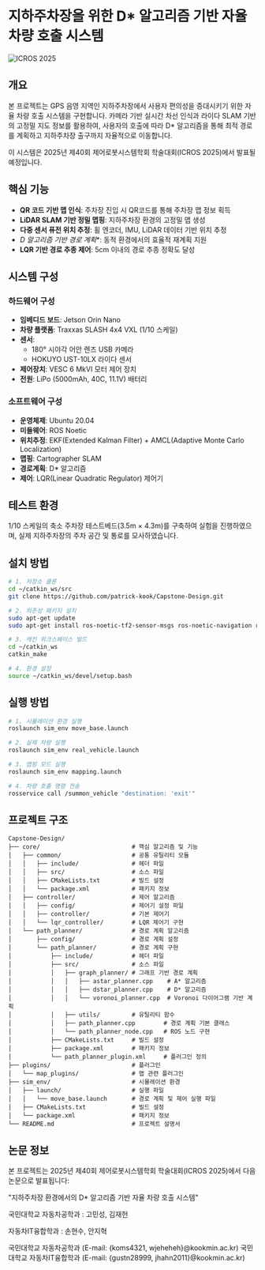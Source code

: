 # 지하주차장을 위한 D* 알고리즘 기반 자율 차량 호출 시스템

![ICROS 2025](https://img.shields.io/badge/ICROS-2025-blue)

## 개요

본 프로젝트는 GPS 음영 지역인 지하주차장에서 사용자 편의성을 증대시키기 위한 자율 차량 호출 시스템을 구현합니다. 카메라 기반 실시간 차선 인식과 라이다 SLAM 기반의 고정밀 지도 정보를 활용하여, 사용자의 호출에 따라 D* 알고리즘을 통해 최적 경로를 계획하고 지하주차장 출구까지 자율적으로 이동합니다.

이 시스템은 2025년 제40회 제어로봇시스템학회 학술대회(ICROS 2025)에서 발표될 예정입니다.

## 핵심 기능

- **QR 코드 기반 맵 인식**: 주차장 진입 시 QR코드를 통해 주차장 맵 정보 획득
- **LiDAR SLAM 기반 정밀 맵핑**: 지하주차장 환경의 고정밀 맵 생성
- **다중 센서 퓨전 위치 추정**: 휠 엔코더, IMU, LiDAR 데이터 기반 위치 추정
- **D* 알고리즘 기반 경로 계획**: 동적 환경에서의 효율적 재계획 지원
- **LQR 기반 경로 추종 제어**: 5cm 이내의 경로 추종 정확도 달성

## 시스템 구성

### 하드웨어 구성
- **임베디드 보드**: Jetson Orin Nano
- **차량 플랫폼**: Traxxas SLASH 4x4 VXL (1/10 스케일)
- **센서**:
  - 180° 시야각 어안 렌즈 USB 카메라
  - HOKUYO UST-10LX 라이다 센서
- **제어장치**: VESC 6 MkVI 모터 제어 장치
- **전원**: LiPo (5000mAh, 40C, 11.1V) 배터리

### 소프트웨어 구성
- **운영체제**: Ubuntu 20.04
- **미들웨어**: ROS Noetic
- **위치추정**: EKF(Extended Kalman Filter) + AMCL(Adaptive Monte Carlo Localization)
- **맵핑**: Cartographer SLAM
- **경로계획**: D* 알고리즘
- **제어**: LQR(Linear Quadratic Regulator) 제어기

## 테스트 환경

1/10 스케일의 축소 주차장 테스트베드(3.5m × 4.3m)를 구축하여 실험을 진행하였으며, 실제 지하주차장의 주차 공간 및 통로를 모사하였습니다.

## 설치 방법

```bash
# 1. 저장소 클론
cd ~/catkin_ws/src
git clone https://github.com/patrick-kook/Capstone-Design.git

# 2. 의존성 패키지 설치
sudo apt-get update
sudo apt-get install ros-noetic-tf2-sensor-msgs ros-noetic-navigation ros-noetic-slam-toolbox ros-noetic-robot-localization

# 3. 캐킨 워크스페이스 빌드
cd ~/catkin_ws
catkin_make

# 4. 환경 설정
source ~/catkin_ws/devel/setup.bash
```

## 실행 방법

```bash
# 1. 시뮬레이션 환경 실행
roslaunch sim_env move_base.launch

# 2. 실제 차량 실행
roslaunch sim_env real_vehicle.launch

# 3. 맵핑 모드 실행
roslaunch sim_env mapping.launch

# 4. 차량 호출 명령 전송
rosservice call /summon_vehicle "destination: 'exit'"
```

## 프로젝트 구조

```
Capstone-Design/
├── core/                          # 핵심 알고리즘 및 기능
│   ├── common/                    # 공통 유틸리티 모듈
│   │   ├── include/               # 헤더 파일
│   │   ├── src/                   # 소스 파일
│   │   ├── CMakeLists.txt         # 빌드 설정
│   │   └── package.xml            # 패키지 정보
│   ├── controller/                # 제어 알고리즘
│   │   ├── config/                # 제어기 설정 파일
│   │   ├── controller/            # 기본 제어기
│   │   └── lqr_controller/        # LQR 제어기 구현
│   └── path_planner/              # 경로 계획 알고리즘
│       ├── config/                # 경로 계획 설정
│       └── path_planner/          # 경로 계획 구현
│           ├── include/           # 헤더 파일
│           ├── src/               # 소스 파일
│           │   ├── graph_planner/ # 그래프 기반 경로 계획
│           │   │   ├── astar_planner.cpp    # A* 알고리즘
│           │   │   ├── dstar_planner.cpp    # D* 알고리즘
│           │   │   └── voronoi_planner.cpp  # Voronoi 다이어그램 기반 계획
│           │   ├── utils/         # 유틸리티 함수
│           │   ├── path_planner.cpp        # 경로 계획 기본 클래스
│           │   └── path_planner_node.cpp   # ROS 노드 구현
│           ├── CMakeLists.txt     # 빌드 설정
│           ├── package.xml        # 패키지 정보
│           └── path_planner_plugin.xml     # 플러그인 정의
├── plugins/                       # 플러그인
│   └── map_plugins/               # 맵 관련 플러그인
├── sim_env/                       # 시뮬레이션 환경
│   ├── launch/                    # 실행 파일
│   │   └── move_base.launch       # 경로 계획 및 제어 실행 파일
│   ├── CMakeLists.txt             # 빌드 설정
│   └── package.xml                # 패키지 정보
└── README.md                      # 프로젝트 설명서
```

## 논문 정보

본 프로젝트는 2025년 제40회 제어로봇시스템학회 학술대회(ICROS 2025)에서 다음 논문으로 발표됩니다:

"지하주차장 환경에서의 D* 알고리즘 기반 자율 차량 호출 시스템"  

국민대학교 자동차공학과 :
고민성, 김재헌   

자동차IT융합학과 : 
손현수, 안지혁

국민대학교 자동차공학과 (E-mail: {koms4321, wjeheheh}@kookmin.ac.kr)
국민대학교 자동차IT융합학과 (E-mail: {gustn28999, jhahn2011}@kookmin.ac.kr)